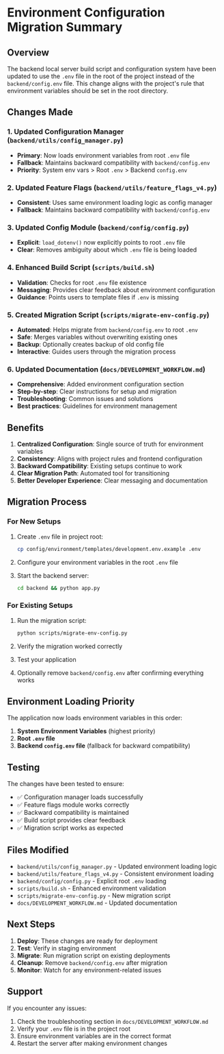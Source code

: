 # Environment Configuration Migration Summary

## Overview

The backend local server build script and configuration system have been updated to use the `.env` file in the root of the project instead of the `backend/config.env` file. This change aligns with the project's rule that environment variables should be set in the root directory.

## Changes Made

### 1. Updated Configuration Manager (`backend/utils/config_manager.py`)

- **Primary**: Now loads environment variables from root `.env` file
- **Fallback**: Maintains backward compatibility with `backend/config.env`
- **Priority**: System env vars > Root `.env` > Backend `config.env`

### 2. Updated Feature Flags (`backend/utils/feature_flags_v4.py`)

- **Consistent**: Uses same environment loading logic as config manager
- **Fallback**: Maintains backward compatibility with `backend/config.env`

### 3. Updated Config Module (`backend/config/config.py`)

- **Explicit**: `load_dotenv()` now explicitly points to root `.env` file
- **Clear**: Removes ambiguity about which `.env` file is being loaded

### 4. Enhanced Build Script (`scripts/build.sh`)

- **Validation**: Checks for root `.env` file existence
- **Messaging**: Provides clear feedback about environment configuration
- **Guidance**: Points users to template files if `.env` is missing

### 5. Created Migration Script (`scripts/migrate-env-config.py`)

- **Automated**: Helps migrate from `backend/config.env` to root `.env`
- **Safe**: Merges variables without overwriting existing ones
- **Backup**: Optionally creates backup of old config file
- **Interactive**: Guides users through the migration process

### 6. Updated Documentation (`docs/DEVELOPMENT_WORKFLOW.md`)

- **Comprehensive**: Added environment configuration section
- **Step-by-step**: Clear instructions for setup and migration
- **Troubleshooting**: Common issues and solutions
- **Best practices**: Guidelines for environment management

## Benefits

1. **Centralized Configuration**: Single source of truth for environment variables
2. **Consistency**: Aligns with project rules and frontend configuration
3. **Backward Compatibility**: Existing setups continue to work
4. **Clear Migration Path**: Automated tool for transitioning
5. **Better Developer Experience**: Clear messaging and documentation

## Migration Process

### For New Setups

1. Create `.env` file in project root:
   ```bash
   cp config/environment/templates/development.env.example .env
   ```

2. Configure your environment variables in the root `.env` file

3. Start the backend server:
   ```bash
   cd backend && python app.py
   ```

### For Existing Setups

1. Run the migration script:
   ```bash
   python scripts/migrate-env-config.py
   ```

2. Verify the migration worked correctly

3. Test your application

4. Optionally remove `backend/config.env` after confirming everything works

## Environment Loading Priority

The application now loads environment variables in this order:

1. **System Environment Variables** (highest priority)
2. **Root `.env` file**
3. **Backend `config.env` file** (fallback for backward compatibility)

## Testing

The changes have been tested to ensure:

- ✅ Configuration manager loads successfully
- ✅ Feature flags module works correctly
- ✅ Backward compatibility is maintained
- ✅ Build script provides clear feedback
- ✅ Migration script works as expected

## Files Modified

- `backend/utils/config_manager.py` - Updated environment loading logic
- `backend/utils/feature_flags_v4.py` - Consistent environment loading
- `backend/config/config.py` - Explicit root `.env` loading
- `scripts/build.sh` - Enhanced environment validation
- `scripts/migrate-env-config.py` - New migration script
- `docs/DEVELOPMENT_WORKFLOW.md` - Updated documentation

## Next Steps

1. **Deploy**: These changes are ready for deployment
2. **Test**: Verify in staging environment
3. **Migrate**: Run migration script on existing deployments
4. **Cleanup**: Remove `backend/config.env` after migration
5. **Monitor**: Watch for any environment-related issues

## Support

If you encounter any issues:

1. Check the troubleshooting section in `docs/DEVELOPMENT_WORKFLOW.md`
2. Verify your `.env` file is in the project root
3. Ensure environment variables are in the correct format
4. Restart the server after making environment changes
